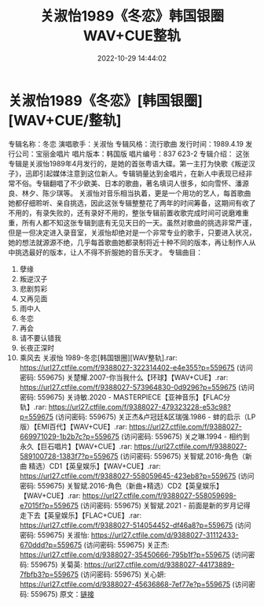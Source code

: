 ﻿---
title: 关淑怡1989《冬恋》韩国银圈WAV+CUE整轨
date: 2022-10-29 14:44:02
categories: WAV车载音乐、镜像
tags: 华语中文
---
# 关淑怡1989《冬恋》[韩国银圈][WAV+CUE/整轨]

专辑名称：冬恋
演唱歌手：关淑怡
专辑风格：流行歌曲
发行时间：1989.4.19
发行公司：宝丽金唱片
唱片版本：韩国版
唱片编号：837 623-2
专辑介绍：
这张专辑是关淑怡1989年4月发行的，是她的首张粤语大碟。第一主打为快歌《叛逆汉子》，迅即引起媒体注意到这位新人。专辑销量达到金唱片，在新人中表现已经非常不俗。专辑翻唱了不少欧美、日本的歌曲，著名填词人很多，如向雪怀、潘源良、林夕、陈少琪等。
关淑怡对音乐相当执着，更是一个用功的艺人，每首歌曲她都仔细聆听、亲自挑选，因此这张专辑整整花了两年的时间筹备，这期间有收了不用的，有录失败的，还有录好不用的，整张专辑前置收歌完成时间可说磨难重重，所有人都不知这张专辑到底有无见天日的一天。虽然对歌曲的挑选非常严谨，但是一但决定进入录音室，关淑怡却绝对是一个非常专业的歌手，只要进入状况，她的想法就源源不绝，几乎每首歌曲她都录制将近十种不同的版本，再让制作人从中挑选最好的版本，让人不得不折服她的音乐天才。
专辑曲目：
01. 孽缘
02. 叛逆汉子
03. 悲剧剪彩
04. 又再见面
05. 雨中人
06. 冬恋
07. 再会
08. 请不要认错我
09. 长夜正深时
10. 乘风去
关淑怡 1989-冬恋[韩国银圈][WAV整轨].rar: https://url27.ctfile.com/f/9388027-322314402-e4e355?p=559675
(访问密码: 559675)
关楚耀.2007-你当我什么【环球】【WAV+CUE】.rar: https://url27.ctfile.com/f/9388027-573964830-0d9296?p=559675
(访问密码: 559675)
关诗敏.2020 - MASTERPIECE【亚神音乐】【FLAC分轨】.rar: https://url27.ctfile.com/f/9388027-479323228-e53c98?p=559675
(访问密码: 559675)
关正杰&卢冠廷&区瑞强.1986 - 蚌的启示（LP版）【EMI百代】【WAV+CUE】.rar:
https://url27.ctfile.com/f/9388027-669971029-1b2b7c?p=559675
(访问密码: 559675)
关之琳.1994 - 相约到永久【巨石唱片】【WAV+CUE】.rar: https://url27.ctfile.com/f/9388027-589100728-1383f7?p=559675
(访问密码: 559675)
关智斌.2016-角色（新曲 精选）CD1【英皇娱乐】【WAV+CUE】.rar: https://url27.ctfile.com/f/9388027-558059645-423eb8?p=559675
(访问密码: 559675)
关智斌.2016-角色（新曲+精选）CD2【英皇娱乐】【WAV+CUE】.rar: https://url27.ctfile.com/f/9388027-558059698-e7015f?p=559675
(访问密码: 559675)
关智斌.2021 - 前面是新的岁月记得走下去【英皇娱乐】【FLAC+CUE】.rar: https://url27.ctfile.com/f/9388027-514054452-df46a8?p=559675
(访问密码: 559675)
关淑怡: https://url27.ctfile.com/d/9388027-31112433-670ddd?p=559675
(访问密码: 559675)
关正杰: https://url27.ctfile.com/d/9388027-35450666-795b1f?p=559675
(访问密码: 559675)
关菊英: https://url27.ctfile.com/d/9388027-44173889-7fbfb3?p=559675
(访问密码: 559675)
关心妍: https://url27.ctfile.com/d/9388027-45636868-7ef77e?p=559675
(访问密码: 559675)
原文：[链接](https://blog.sina.com.cn/s/blog_1647c7e760103101q.html)